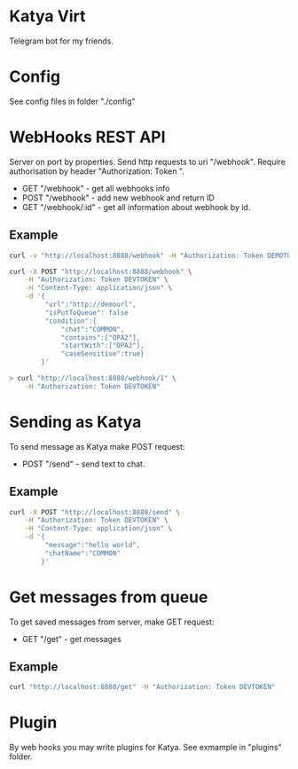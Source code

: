 # Katya Virt
Telegram bot for my friends.

# Config
See config files in folder "./config"

# WebHooks REST API
Server on port by properties. Send http requests to uri "/webhook". Require authorisation by header "Authorization: Token <token>".
* GET "/webhook" - get all webhooks info
* POST "/webhook" - add new webhook and return ID
* GET "/webhook/:id" - get all information about webhook by id.

## Example
```bash
curl -v "http://localhost:8888/webhook" -H "Authorization: Token DEMOTOKEN"
```

```bash
curl -X POST "http://localhost:8888/webhook" \
    -H "Authorization: Token DEVTOKEN" \
    -H "Content-Type: application/json" \
    -d '{
         "url":"http://demourl", 
         "isPutToQueue": false
         "condition":{
             "chat":"COMMON", 
             "contains":["OPA2"], 
             "startWith":["OPA2"], 
             "caseSensitive":true}
        }'
```

```bash
> curl "http://localhost:8888/webhook/1" \
    -H "Authorization: Token DEVTOKEN"
```

# Sending as Katya
To send message as Katya make POST request:
* POST "/send" - send text to chat.

## Example
```bash
curl -X POST "http://localhost:8888/send" \
    -H "Authorization: Token DEVTOKEN" \
    -H "Content-Type: application/json" \
    -d '{
         "message":"hello world", 
         "chatName":"COMMON"
        }'
```

# Get messages from queue
To get saved messages from server, make GET request:
* GET "/get" - get messages

## Example
```bash
curl "http://localhost:8888/get" -H "Authorization: Token DEVTOKEN"
```

# Plugin
By web hooks you may write plugins for Katya. See exmample in "plugins" folder.
